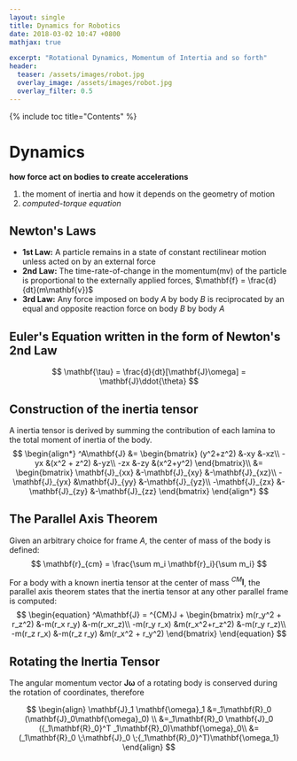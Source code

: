 ```yaml
---
layout: single
title: Dynamics for Robotics
date: 2018-03-02 10:47 +0800
mathjax: true

excerpt: "Rotational Dynamics, Momentum of Intertia and so forth"
header:
  teaser: /assets/images/robot.jpg
  overlay_image: /assets/images/robot.jpg
  overlay_filter: 0.5
---
```

{% include toc title="Contents" %}


# Dynamics

**how force act on bodies to create accelerations**

1.  the moment of inertia and how it depends on the geometry of motion
2.  *computed-torque equation*




## Newton's Laws

-   **1st Law:** A particle remains in a state of constant rectilinear motion unless acted on by an external force
-   **2nd Law:** The time-rate-of-change in the momentum(mv) of the particle is proportional to the externally applied forces, $\mathbf{f} = \frac{d}{dt}(m\mathbf{v})$
-   **3rd Law:** Any force imposed on body $A$ by body $B$ is reciprocated by an equal and opposite reaction force on body $B$ by body $A$



## Euler's Equation written in the form of Newton's 2nd Law

$$
\mathbf{\tau} = \frac{d}{dt}[\mathbf{J}\omega] = \mathbf{J}\ddot{\theta}
$$


<a id="orgf1f0328"></a>

## Construction of the inertia tensor

A inertia tensor is derived by summing the contribution of each lamina to the total moment of inertia of the body.
$$
\begin{align*}
^A\mathbf{J} &=
	\begin{bmatrix}
	(y^2+z^2) &-xy &-xz\\
	-yx &(x^2 + z^2) &-yz\\
	-zx &-zy &(x^2+y^2)
	\end{bmatrix}\\
&=
	\begin{bmatrix}
		\mathbf{J}_{xx} &-\mathbf{J}_{xy} &-\mathbf{J}_{xz}\\
		-\mathbf{J}_{yx} &\mathbf{J}_{yy} &-\mathbf{J}_{yz}\\
		-\mathbf{J}_{zx} &-\mathbf{J}_{zy} &-\mathbf{J}_{zz}
	\end{bmatrix}
\end{align*}
$$

<a id="org33008ed"></a>

## The Parallel Axis Theorem

Given an arbitrary choice for frame $A$, the center of mass of the body is defined:
$$
\mathbf{r}_{cm} = \frac{\sum m_i \mathbf{r}_i}{\sum m_i}
$$

For a body with a known inertia tensor at the center of mass $^{CM}\mathbf{I}$, the parallel axis theorem states that the inertia tensor at any other parallel frame is computed:
$$
\begin{equation}
^A\mathbf{J} = ^{CM}J +
\begin{bmatrix}
m(r_y^2 + r_z^2) &-m(r_x r_y) &-m(r_xr_z)\\
-m(r_y r_x) &m(r_x^2+r_z^2) &-m(r_y r_z)\\
-m(r_z r_x) &-m(r_z r_y) &m(r_x^2 + r_y^2)
\end{bmatrix}
\end{equation}
$$

<a id="org46b832c"></a>

## Rotating the Inertia Tensor

The angular momentum vector $\mathbf{J\omega}$ of a rotating body is conserved during the rotation of coordinates, therefore

$$
\begin{align}
\mathbf{J}_1 \mathbf{\omega}_1  &=_1\mathbf{R}_0 (\mathbf{J}_0\mathbf{\omega}_0) \\
	&=_1\mathbf{R}_0 \mathbf{J}_0 ({_1\mathbf{R}_0}^T _1\mathbf{R}_0)\mathbf{\omega}_0\\
	&= (_1\mathbf{R}_0 \;\mathbf{J}_0 \;{_1\mathbf{R}_0}^T)\mathbf{\omega_1}
\end{align}
$$
